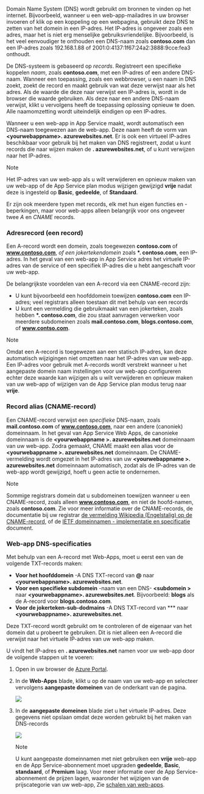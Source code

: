 Domain Name System (DNS) wordt gebruikt om bronnen te vinden op het internet. Bijvoorbeeld, wanneer u een web-app-mailadres in uw browser invoeren of klik op een koppeling op een webpagina, gebruikt deze DNS te zetten van het domein in een IP-adres. Het IP-adres is ongeveer zoals een adres, maar het is niet erg menselijke gebruiksvriendelijke. Bijvoorbeeld, is het veel eenvoudiger te onthouden een DNS-naam zoals **contoso.com** dan een IP-adres zoals 192.168.1.88 of 2001:0:4137:1f67:24a2:3888:9cce:fea3 onthoudt.

De DNS-systeem is gebaseerd op *records*. Registreert een specifieke koppelen *naam*, zoals **contoso.com**, met een IP-adres of een andere DNS-naam. Wanneer een toepassing, zoals een webbrowser, u een naam in DNS zoekt, zoekt de record en maakt gebruik van wat deze verwijst naar als het adres. Als de waarde die deze naar verwijst een IP-adres is, wordt in de browser die waarde gebruiken. Als deze naar een andere DNS-naam verwijst, klikt u vervolgens heeft de toepassing oplossing opnieuw te doen. Alle naamomzetting wordt uiteindelijk eindigen op een IP-adres.

Wanneer u een web-app in App Service maakt, wordt automatisch een DNS-naam toegewezen aan de web-app. Deze naam heeft de vorm van  **&lt;yourwebappname&gt;. azurewebsites.net**. Er is ook een virtueel IP-adres beschikbaar voor gebruik bij het maken van DNS registreert, zodat u kunt records die naar wijzen maken de **. azurewebsites.net**, of u kunt verwijzen naar het IP-adres.

> [!NOTE]
> Het IP-adres van uw web-app als u wilt verwijderen en opnieuw maken van uw web-app of de App Service plan modus wijzigen gewijzigd **vrije** nadat deze is ingesteld op **Basic**, **gedeelde**, of **Standaard**.
> 
> 

Er zijn ook meerdere typen met records, elk met hun eigen functies en -beperkingen, maar voor web-apps alleen belangrijk voor ons ongeveer twee *A* en *CNAME* records.

### <a name="address-record-a-record"></a>Adresrecord (een record)
Een A-record wordt een domein, zoals toegewezen **contoso.com** of **www.contoso.com**, *of een jokertekendomein* zoals  **\*. contoso.com**, een IP-adres. In het geval van een web-app in App Service adres het virtuele IP-adres van de service of een specifiek IP-adres die u hebt aangeschaft voor uw web-app.

De belangrijkste voordelen van een A-record via een CNAME-record zijn:

* U kunt bijvoorbeeld een hoofddomein toewijzen **contoso.com** een IP-adres; veel registrars alleen toestaan dit met behulp van een records
* U kunt een vermelding die gebruikmaakt van een jokerteken, zoals hebben  **\*. contoso.com**, die zou staat aanvragen verwerken voor meerdere subdomeinen zoals **mail.contoso.com**,  **blogs.contoso.com**, of **www.contso.com**.

> [!NOTE]
> Omdat een A-record is toegewezen aan een statisch IP-adres, kan deze automatisch wijzigingen niet omzetten naar het IP-adres van uw web-app. Een IP-adres voor gebruik met A-records wordt verstrekt wanneer u het aangepaste domein naam instellingen voor uw web-app configureren echter deze waarde kan wijzigen als u wilt verwijderen en opnieuw maken van uw web-app of wijzigen van de App Service plan modus terug naar **vrije**.
> 
> 

### <a name="alias-record-cname-record"></a>Record alias (CNAME-record)
Een CNAME-record verwijst een *specifieke* DNS-naam, zoals **mail.contoso.com** of **www.contoso.com**, naar een andere (canoniek) domeinnaam. In het geval van App Service Web Apps, de canonieke domeinnaam is de  **&lt;yourwebappname >. azurewebsites.net** domeinnaam van uw web-app. Zodra gemaakt, CNAME maakt een alias voor de  **&lt;yourwebappname >. azurewebsites.net** domeinnaam. De CNAME-vermelding wordt omgezet in het IP-adres van uw  **&lt;yourwebappname >. azurewebsites.net** domeinnaam automatisch, zodat als de IP-adres van de web-app wordt gewijzigd, hoeft u geen actie te ondernemen.

> [!NOTE]
> Sommige registrars domein dat u subdomeinen toewijzen wanneer u een CNAME-record, zoals alleen **www.contoso.com**, en niet de hoofd-namen, zoals **contoso.com**. Zie voor meer informatie over de CNAME-records, de documentatie bij uw registrar <a href="http://en.wikipedia.org/wiki/CNAME_record">de vermelding Wikipedia (Engelstalig) op de CNAME-record</a>, of de <a href="http://tools.ietf.org/html/rfc1035">IETF domeinnamen - implementatie en specificatie</a> document.
> 
> 

### <a name="web-app-dns-specifics"></a>Web-app DNS-specificaties
Met behulp van een A-record met Web-Apps, moet u eerst een van de volgende TXT-records maken:

* **Voor het hoofddomein** -A DNS TXT-record van  **@**  naar  **&lt;yourwebappname&gt;. azurewebsites.net**.
* **Voor een specifieke subdomein** -naam van een DNS-  **&lt;subdomein >** naar  **&lt;yourwebappname&gt;. azurewebsites.net**. Bijvoorbeeld: **blogs** als de A-record voor **blogs.contoso.com**.
* **Voor de jokerteken-sub-dodmains** -A DNS TXT-record van *** naar  **&lt;yourwebappname&gt;. azurewebsites.net**.

Deze TXT-record wordt gebruikt om te controleren of de eigenaar van het domein dat u probeert te gebruiken. Dit is niet alleen een A-record die verwijst naar het virtuele IP-adres van uw web-app maken.

U vindt het IP-adres en **. azurewebsites.net** namen voor uw web-app door de volgende stappen uit te voeren:

1. Open in uw browser de [Azure Portal](https://portal.azure.com).
2. In de **Web-Apps** blade, klikt u op de naam van uw web-app en selecteer vervolgens **aangepaste domeinen** van de onderkant van de pagina.
   
    ![](./media/custom-dns-web-site/dncmntask-cname-6.png)
3. In de **aangepaste domeinen** blade ziet u het virtuele IP-adres. Deze gegevens niet opslaan omdat deze worden gebruikt bij het maken van DNS-records
   
    ![](./media/custom-dns-web-site/virtual-ip-address.png)
   
   > [!NOTE]
   > U kunt aangepaste domeinnamen met niet gebruiken een **vrije** web-app en de App Service-abonnement moet upgraden **gedeelde**, **Basic**, **standaard**, of **Premium** laag. Voor meer informatie over de App Service-abonnement de prijzen lagen, waaronder het wijzigen van de prijscategorie van uw web-app, Zie [schalen van web-apps](../articles/app-service-web/web-sites-scale.md).
   > 
   > 

